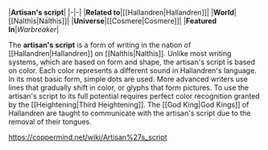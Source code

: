 |**Artisan's script**|
|-|-|
|**Related to**|[[Hallandren\|Hallandren]]|
|**World**|[[Nalthis\|Nalthis]]|
|**Universe**|[[Cosmere\|Cosmere]]|
|**Featured In**|*Warbreaker*|

The **artisan's script** is a form of writing in the nation of [[Hallandren\|Hallandren]] on [[Nalthis\|Nalthis]]. Unlike most writing systems, which are based on form and shape, the artisan's script is based on color. Each color represents a different sound in Hallandren's language. In its most basic form, simple dots are used. More advanced writers use lines that gradually shift in color, or glyphs that form pictures.
To use the artisan's script to its full potential requires perfect color recognition granted by the [[Heightening\|Third Heightening]].
The [[God King\|God Kings]] of Hallandren are taught to communicate with the artisan's script due to the removal of their tongues.



https://coppermind.net/wiki/Artisan%27s_script